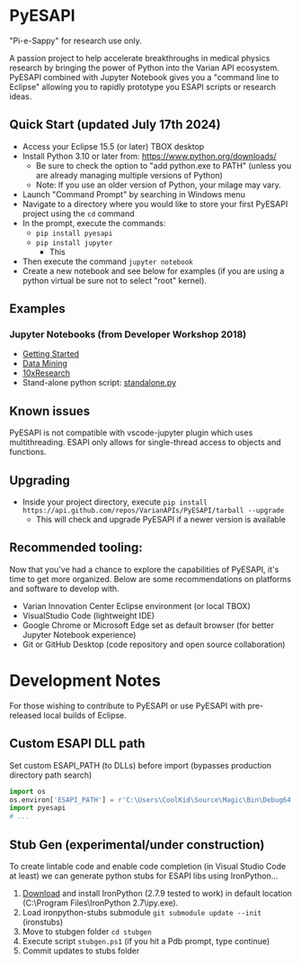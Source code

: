 # PyESAPI
"Pi-e-Sappy" for research use only.

A passion project to help accelerate breakthroughs in medical physics research by bringing the power of Python into the Varian API ecosystem.
PyESAPI combined with Jupyter Notebook gives you a "command line to Eclipse" allowing you to rapidly prototype you ESAPI scripts or research ideas.

## Quick Start (updated July 17th 2024)

* Access your Eclipse 15.5 (or later) TBOX desktop
* Install Python 3.10 or later from: https://www.python.org/downloads/
  * Be sure to check the option to "add python.exe to PATH" (unless you are already managing multiple versions of Python)
  * Note: If you use an older version of Python, your milage may vary.
* Launch "Command Prompt" by searching in Windows menu
* Navigate to a directory where you would like to store your first PyESAPI project using the `cd` command
* In the prompt, execute the commands:
  * `pip install pyesapi`
  * `pip install jupyter`
    * This
* Then execute the command `jupyter notebook`
* Create a new notebook and see below for examples (if you are using a python virtual be sure not to select "root" kernel).

## Examples
### Jupyter Notebooks (from Developer Workshop 2018)
  * [Getting Started](http://nbviewer.jupyter.org/github/VarianAPIs/PyESAPI/blob/master/examples/DeveloperWorkshop2018/GettingStarted.ipynb)
  * [Data Mining](http://nbviewer.jupyter.org/github/VarianAPIs/PyESAPI/blob/master/examples/DeveloperWorkshop2018/DataMining.ipynb)
  * [10xResearch](http://nbviewer.jupyter.org/github/VarianAPIs/PyESAPI/blob/master/examples/DeveloperWorkshop2018/10xResearch.ipynb)
* Stand-alone python script: [standalone.py](examples/standalone.py)

## Known issues
PyESAPI is not compatible with vscode-jupyter plugin which uses multithreading. ESAPI only allows for single-thread access to objects and functions.

## Upgrading
* Inside your project directory, execute `pip install https://api.github.com/repos/VarianAPIs/PyESAPI/tarball --upgrade`
  * This will check and upgrade PyESAPI if a newer version is available

## Recommended tooling:
Now that you've had a chance to explore the capabilities of PyESAPI, it's time to get more organized. Below are some recommendations on platforms and software to develop with.
  * Varian Innovation Center Eclipse environment (or local TBOX)
  * VisualStudio Code (lightweight IDE)
  * Google Chrome or Microsoft Edge set as default browser (for better Jupyter Notebook experience)
  * Git or GitHub Desktop (code repository and open source collaboration)

# Development Notes
For those wishing to contribute to PyESAPI or use PyESAPI with pre-released local builds of Eclipse.

## Custom ESAPI DLL path
Set custom ESAPI_PATH (to DLLs) before import (bypasses production directory path search)
```python
import os
os.environ['ESAPI_PATH'] = r'C:\Users\CoolKid\Source\Magic\Bin\Debug64'
import pyesapi
# ...
```

## Stub Gen (experimental/under construction)
To create lintable code and enable code completion (in Visual Studio Code at least) we can generate python stubs for ESAPI libs using IronPython...
1. [Download](https://ironpython.net/download/) and install IronPython (2.7.9 tested to work) in default location (C:\Program Files\IronPython 2.7\ipy.exe).
1. Load ironpython-stubs submodule `git submodule update --init` (ironstubs)
1. Move to stubgen folder `cd stubgen`
1. Execute script `stubgen.ps1` (if you hit a Pdb prompt, type continue)
1. Commit updates to stubs folder
